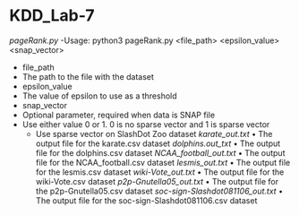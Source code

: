 # KDD_Lab-7
*pageRank.py*
-Usage: python3 pageRank.py <file_path> <epsilon_value> <snap_vector>
 * file_path
  * The path to the file with the dataset
 * epsilon_value 
  * The value of epsilon to use as a threshold
 * snap_vector
  * Optional parameter, required when data is SNAP file
  * Use either value 0 or 1. 0 is no sparse vector and 1 is sparse vector	
	* Use sparse vector on SlashDot Zoo dataset
*karate_out.txt*
•	The output file for the karate.csv dataset
*dolphins.out_txt*
•	The output file for the dolphins.csv dataset
*NCAA_football_out.txt*
•	The output file for the NCAA_football.csv dataset
*lesmis_out.txt*
•	The output file for the lesmis.csv dataset
*wiki-Vote_out.txt*
•	The output file for the wiki-Vote.csv dataset
*p2p-Gnutella05_out.txt*
•	The output file for the p2p-Gnutella05.csv dataset
*soc-sign-Slashdot081106_out.txt*
•	The output file for the soc-sign-Slashdot081106.csv dataset
